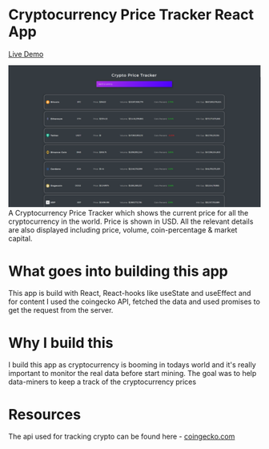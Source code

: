 # Cryptocurrency Price Tracker React App

[Live Demo](https://frosty-lichterman-0c0a0e.netlify.app/)

<img src="./Screenshot (20).png" alt="the screenshot of the app large screen"/>
A Cryptocurrency Price Tracker which shows the current price for all the cryptocurrency in the world. Price is shown in USD. All the relevant details are also displayed including price, volume, coin-percentage & market capital.

# What goes into building this app
This app is build with React, React-hooks like useState and useEffect and for content I used the coingecko API, fetched the data and used promises to get the request from the server. 

# Why I build this
I build this app as cryptocurrency is booming in todays world and it's really important to monitor the real data before start mining. The goal was to help data-miners to keep a track of the cryptocurrency prices

# Resources

The api used for tracking crypto can be found here - [coingecko.com](https://coingecko.com/)
